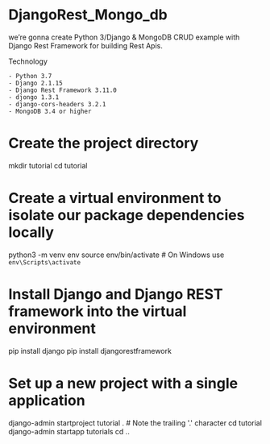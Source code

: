# DjangoRest_Mongo_db

we’re gonna create Python 3/Django & MongoDB CRUD example with Django Rest Framework for building Rest Apis.


Technology

    - Python 3.7
    - Django 2.1.15
    - Django Rest Framework 3.11.0
    - djongo 1.3.1
    - django-cors-headers 3.2.1
    - MongoDB 3.4 or higher


    
# Create the project directory
mkdir tutorial
cd tutorial

# Create a virtual environment to isolate our package dependencies locally
python3 -m venv env
source env/bin/activate  # On Windows use `env\Scripts\activate`

# Install Django and Django REST framework into the virtual environment
pip install django
pip install djangorestframework

# Set up a new project with a single application
django-admin startproject tutorial .  # Note the trailing '.' character
cd tutorial
django-admin startapp tutorials
cd ..
